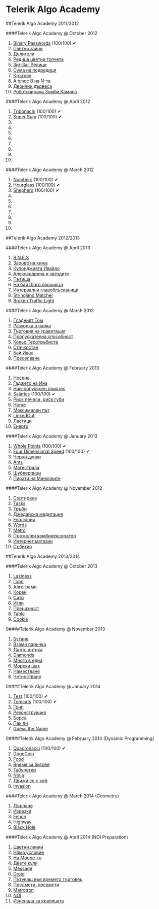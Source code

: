 Telerik Algo Academy
====================

##Telerik Algo Academy 2011/2012

####Telerik Algo Academy @ October 2012
01. [Binary Passwords]() (100/100) ✔
02. [Цветни зайци]()
03. [Делители]()
04. [Редица цветни топчета]()
05. [Зиг-Заг Редици]()
06. [Сума на подредици]()
07. [Кръгове]()
08. [A плюс B на N-та]()
09. [Двоични дървеса]()
10. [Роботизирана Зомби Камила]()

####Telerik Algo Academy @ April 2012
01. [Tribonachi]() (100/100) ✔
02. [Super Sum]() (100/100) ✔
03. []()
04. []()
05. []()
06. []()
07. []()
08. []()
09. []()
10. []()

####Telerik Algo Academy @ March 2012
01. [Numbers]() (100/100) ✔
02. [Hourglass]() (100/100) ✔
03. [Shepherd]() (100/100) ✔
04. []()
05. []()
06. []()
07. []()
08. []()
09. []()
10. []()


##Telerik Algo Academy 2012/2013

####Telerik Algo Academy @ April 2013
01. [B.N.E.S]()
02. [Зарове на хижа]()
03. [Купонджията Ивайло]()
04. [Александрина и звездите]()
05. [Пътища]()
06. [На бай Шого овощията]()
07. [Интервални главоблъсканици]()
08. [Stringland Matcher]()
09. [Broken Traffic Light]()

####Telerik Algo Academy @ March 2013
01. [Гладният Том]()
02. [Разходка в парка]()
03. [Търговия на гравитация]()
04. [Пропускателна способност]()
05. [Кольо Теротръбиста]()
06. [Стачкостан]()
07. [Бай Иван]()
08. [Преселване]()

####Telerik Algo Academy @ February 2013
01. [Носене]()
02. [Гаджето на Ина]()
03. [Най-популярен приятел]()
04. [Salaries]() (100/100) ✔
05. [Риск печели, риск губи]()
06. [Horse]()
07. [Максимален път]()
08. [LinkedOut]()
09. [Ластици]()
10. [Енерго]()

####Telerik Algo Academy @ January 2013
01. [Whole Points]() (100/100) ✔
02. [Four Dimensional Speed]() (100/100) ✔
03. [Черни дупки]()
04. [Ants]()
05. [Магистрала]()
06. [Шублерпици]()
07. [Пирати на Минковите]()

####Telerik Algo Academy @ November 2012
01. [Сортиране]()
02. [Tasks]()
03. [Тръби]()
04. [Джедайска медитация]()
05. [Еволюция]()
06. [Words]()
07. [Metro]()
08. [Пържолен комбинексоратор]()
09. [Интернет магазин]()
10. [Събития]()


##Telerik Algo Academy 2013/2014

####Telerik Algo Academy @ October 2013
01. [Laziness]()
02. [Горо]()
03. [Алгограми]()
04. [Корен]()
05. [Сито]()
06. [Игли]()
07. [Прецизност]()
08. [Table]()
09. [Cookie]()

0####Telerik Algo Academy @ November 2013
01. [Бутане]()
02. [Вземи паричка]()
03. [Дартс антика]()
04. [Diamonds]()
05. [Много в една]()
06. [Морски шах]()
07. [Наместване]()
08. [Четностване]()

0####Telerik Algo Academy @ January 2014
01. [Test]() (100/100) ✔
02. [Tomcats]() (100/100) ✔
03. [Грип]()
04. [Реконструкция]()
05. [Борса]()
06. [Пак ли]()
07. [Guess the Name]()

0####Telerik Algo Academy @ February 2014 (Dynamic Programming)
01. [Quadronacci]() (100/100) ✔
02. [DogeCoin]()
03. [Food]()
04. [Време за битове]()
05. [Табуретки]()
06. [Ninja]()
07. [Движи се с кеф]()
08. [Invasion]()

####Telerik Algo Academy @ March 2014 (Geometry)
01. [Дърпане]()
02. [Изрезки]()
03. [Fence]()
04. [Highway]()
05. [Black Hole]()

####Telerik Algo Academy @ April 2014 (NOI Preparation)
01. [Цветни линии]()
02. [Няма условие]()
03. [На Мооре-то]()
04. [Двете кули]()
05. [Message]()
06. [Droid]()
07. [Пътуващ във времето търговец]()
08. [Предмети, предмети]()
09. [Matrotron]()
10. [NOI]()
11. [Изненада за кралицата]()
